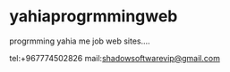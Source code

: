 # yahiaprogrmmingweb

progrmming yahia me job web sites....


tel:+967774502826
mail:shadowsoftwarevip@gmail.com
